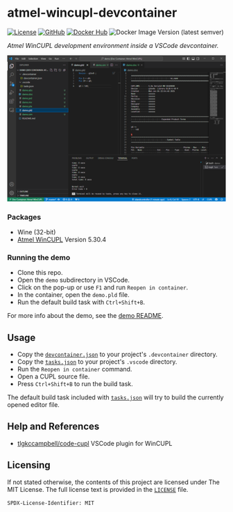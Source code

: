 # atmel-wincupl-devcontainer
[![License](https://img.shields.io/github/license/islandcontroller/atmel-wincupl-devcontainer)](LICENSE) [![GitHub](https://shields.io/badge/github-islandcontroller%2Fatmel--wincupl--devcontainer-black?logo=github)](https://github.com/islandcontroller/atmel-wincupl-devcontainer) [![Docker Hub](https://shields.io/badge/docker-islandc%2Fatmel--wincupl--devcontainer-blue?logo=docker)](https://hub.docker.com/r/islandc/atmel-wincupl-devcontainer) ![Docker Image Version (latest semver)](https://img.shields.io/docker/v/islandc/atmel-wincupl-devcontainer?sort=semver)

*Atmel WinCUPL development environment inside a VSCode devcontainer.*

![Screenshot](scr.png)

### Packages

* Wine (32-bit)
* [Atmel WinCUPL](https://www.microchip.com/en-us/development-tool/wincupl) Version 5.30.4

### Running the demo

* Clone this repo.
* Open the `demo` subdirectory in VSCode.
* Click on the pop-up or use `F1` and run `Reopen in container`.
* In the container, open the `demo.pld` file.
* Run the default build task with `Ctrl+Shift+B`.

For more info about the demo, see the [demo README](demo/README.md).

## Usage

* Copy the [`devcontainer.json`](devcontainer.json) to your project's `.devcontainer` directory.
* Copy the [`tasks.json`](tasks.json) to your project's `.vscode` directory.
* Run the `Reopen in container` command.
* Open a CUPL source file.
* Press `Ctrl+Shift+B` to run the build task.

The default build task included with [`tasks.json`](tasks.json) will try to build the currently opened editor file.

## Help and References

* [tlgkccampbell/code-cupl](https://github.com/tlgkccampbell/code-cupl) VSCode plugin for WinCUPL

## Licensing

If not stated otherwise, the contents of this project are licensed under The MIT License. The full license text is provided in the [`LICENSE`](LICENSE) file.

    SPDX-License-Identifier: MIT